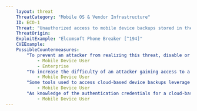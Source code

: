 ```yaml
---
    layout: threat
    ThreatCategory: "Mobile OS & Vendor Infrastructure"
    ID: ECO-1
    Threat: "Unauthorized access to mobile device backups stored in the device or operating system vendor\'s cloud service"
    ThreatOrigin:
    ExploitExample: "Elcomsoft Phone Breaker [^194]"
    CVEExample:
    PossibleCountermeasures:
        "To prevent an attacker from realizing this threat, disable or do not enable cloud backups for the device, which can be accomplished either through mobile OS settings or for enterprises, MDM device policy settings.":
            - Mobile Device User
            - Enterprise
        "To increase the difficulty of an attacker gaining access to a cloud service account, enable increased authentication requirements, such as two-factor authentication or step-up authentication when initally accessing the account from an unknown device.":
            - Mobile Device User
        "Some tools used to access cloud-based device backups leverage cryptographic tokens left on computers or devices used to legitimately access the cloud service (e.g., iCloud); if it is believed an attacker has had access to any such system, invalidate any recovered tokens they may have recovered by changing the authentication credentials for the cloud service.":
            - Mobile Device User
        "As knowledge of the authentication credentials for a cloud-based backup service may enable an attacker to gain access, protect cloud service authentication credentials from unauthorized disclosure.":
            - Mobile Device User
---
```

